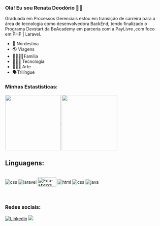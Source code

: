 ### Olá! Eu sou Renata Deodório 👋🏽

Graduada em Processos Gerenciais estou em transição de carreira para a área de tecnologia como desenvolvedora BackEnd, 
tendo finalizado o Programa Devstart da BeAcademy em parceria com a PayLivre ,com foco em PHP | Laravel.


- 🌵 Nordestina
- 🌎 Viagens
- 👨‍👩‍👦‍👦Família
- 👩🏾‍💻 Tecnologia
- 👩🏾‍🎨 Arte
- 🗣Trilíngue

### Minhas Estastísticas:
<div>
  <a href="https://github.com/renatadeodorio">  
 <img align="center" height ="180em" src="https://github-readme-stats.vercel.app/api?username=renatadeodorio&show_icons=true&theme=tokyonight&include_all_commits=true&count_private=true"/>
         
 <img align="center" height="180em" src="https://github-readme-stats.vercel.app/api/top-langs/?username=renatadeodorio&layout=compact&langs_count=7&theme=tokyonight&include_all_commits=true&count_private=true"/>
</a>

## Linguagens:

<div style='display: inline block'><br>
    <img align='center' alt="css" src="https://img.shields.io/badge/PHP-777BB4?style=for-the-badge&logo=php&logoColor=black"/>
    <img align='center' alt="laravel" src="https://img.shields.io/badge/Laravel-FF2D20?style=for-the-badge&logo=laravel&logoColor=black"/>
    <img align="center" alt="Edu-MYSQL" height="30" width="60"  SRC="https://img.shields.io/badge/MySQL-00000F?style=for-the-badge&logo=mysql&logoColor=white">
    <img align='center' alt="html" src="https://img.shields.io/badge/HTML-239120?style=for-the-badge&logo=html5&logoColor=black"/>
    <img align='center' alt="css" src="https://img.shields.io/badge/CSS-239120?&style=for-the-badge&logo=css3&logoColor=black"/>   
    <img align="center" alt="java" src="https://img.shields.io/badge/Java-ED8B00?style=for-the-badge&logo=java&logoColor=white" />
</div><br><br>

### Redes sociais:

[![Linkedin](https://img.shields.io/badge/LinkedIn-0077B5?style=for-the-badge&logo=linkedin&logoColor=white)](https://www.linkedin.com/in/renata-deod%C3%B3rio-293b63228)
<a href ="mailto:renatadeod@gmail.com"><img src="https://img.shields.io/badge/Gmail-D14836?style=for-the-badge&logo=gmail&logoColor=white" target="_blank"></a>





